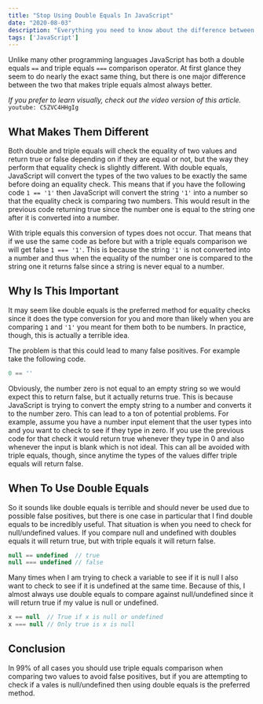 ```yaml
---
title: "Stop Using Double Equals In JavaScript"
date: "2020-08-03"
description: "Everything you need to know about the difference between double and triple equals in JavaScript."
tags: ['JavaScript']
---
```


Unlike many other programming languages JavaScript has both a double equals `==` and triple equals `===` comparison operator. At first glance they seem to do nearly the exact same thing, but there is one major difference between the two that makes triple equals almost always better.

*If you prefer to learn visually, check out the video version of this article.*
`youtube: C5ZVC4HHgIg`

## What Makes Them Different

Both double and triple equals will check the equality of two values and return true or false depending on if they are equal or not, but the way they perform that equality check is slightly different. With double equals, JavaScript will convert the types of the two values to be exactly the same before doing an equality check. This means that if you have the following code `1 == '1'` then JavaScript will convert the string `'1'` into a number so that the equality check is comparing two numbers. This would result in the previous code returning true since the number one is equal to the string one after it is converted into a number.

With triple equals this conversion of types does not occur. That means that if we use the same code as before but with a triple equals comparison we will get false `1 === '1'`. This is because the string `'1'` is not converted into a number and thus when the equality of the number one is compared to the string one it returns false since a string is never equal to a number.

## Why Is This Important

It may seem like double equals is the preferred method for equality checks since it does the type conversion for you and more than likely when you are comparing `1` and `'1'` you meant for them both to be numbers. In practice, though, this is actually a terrible idea.

The problem is that this could lead to many false positives. For example take the following code.
```js
0 == ''
```
Obviously, the number zero is not equal to an empty string so we would expect this to return false, but it actually returns true. This is because JavaScript is trying to convert the empty string to a number and converts it to the number zero. This can lead to a ton of potential problems. For example, assume you have a number input element that the user types into and you want to check to see if they type in zero. If you use the previous code for that check it would return true whenever they type in 0 and also whenever the input is blank which is not ideal. This can all be avoided with triple equals, though, since anytime the types of the values differ triple equals will return false.

## When To Use Double Equals

So it sounds like double equals is terrible and should never be used due to possible false positives, but there is one case in particular that I find double equals to be incredibly useful. That situation is when you need to check for null/undefined values. If you compare null and undefined with doubles equals it will return true, but with triple equals it will return false.
```js
null == undefined  // true
null === undefined // false
```
Many times when I am trying to check a variable to see if it is null I also want to check to see if it is undefined at the same time. Because of this, I almost always use double equals to compare against null/undefined since it will return true if my value is null or undefined.
```js
x == null  // True if x is null or undefined
x === null // Only true is x is null
```

## Conclusion

In 99% of all cases you should use triple equals comparison when comparing two values to avoid false positives, but if you are attempting to check if a vales is null/undefined then using double equals is the preferred method.